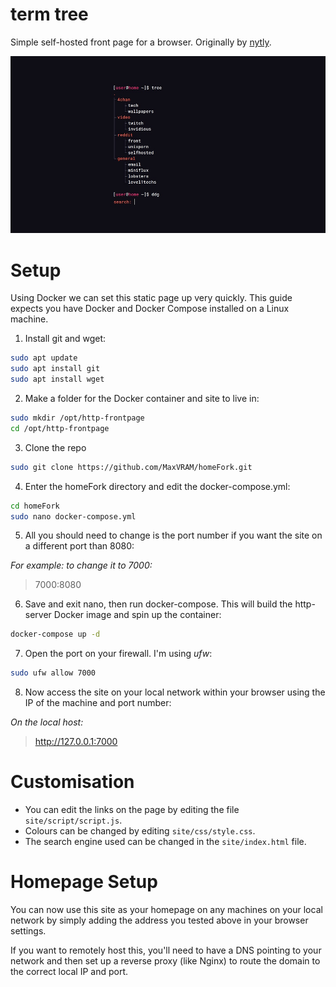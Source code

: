 # term tree

Simple self-hosted front page for a browser. Originally by [nytly](https://notabug.org/nytly/home).

![Demo Image](/images/tree_home.jpg)



# Setup

 Using Docker we can set this static page up very quickly. This guide expects you have Docker and Docker Compose installed on a Linux machine.

1. Install git and wget:

```bash
sudo apt update
sudo apt install git
sudo apt install wget
```

2. Make a folder for the Docker container and site to live in:

```bash
sudo mkdir /opt/http-frontpage
cd /opt/http-frontpage
```

3. Clone the repo

```bash
sudo git clone https://github.com/MaxVRAM/homeFork.git
```

4. Enter the homeFork directory and edit the docker-compose.yml:

```bash
cd homeFork
sudo nano docker-compose.yml
```

5. All you should need to change is the port number if you want the site on a different port than 8080:

_For example: to change it to 7000:_

> 7000:8080

6. Save and exit nano, then run docker-compose. This will build the http-server Docker image and spin up the container:

```bash
docker-compose up -d
```

7. Open the port on your firewall. I'm using _ufw_:

```bash
sudo ufw allow 7000
```

8. Now access the site on your local network within your browser using the IP of the machine and port number:

_On the local host:_

> http://127.0.0.1:7000



# Customisation

- You can edit the links on the page by editing the file `site/script/script.js`.
- Colours can be changed by editing `site/css/style.css`.
- The search engine used can be changed in the `site/index.html` file.

# Homepage Setup

You can now use this site as your homepage on any machines on your local network by simply adding the address you tested above in your browser settings.

If you want to remotely host this, you'll need to have a DNS pointing to your network and then set up a reverse proxy (like Nginx) to route the domain to the correct local IP and port.
